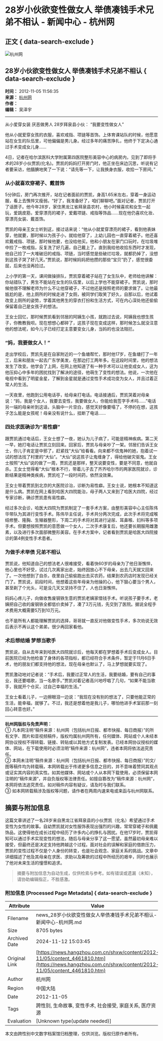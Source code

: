 # 28岁小伙欲变性做女人 举债凑钱手术兄弟不相认 - 新闻中心 - 杭州网

## 正文 { data-search-exclude }


![杭州网](../../../images/attachement/gif/site2/20110704/b8ac6f87bfff0f7bae5e0b.gif)

## 28岁小伙欲变性做女人 举债凑钱手术兄弟不相认 { data-search-exclude }

**时间：** 2012-11-05 11:56:35  
**来源：** [杭州网](http://www.hangzhou.com.cn)  
**作者：**  
**编辑：** 吴泽宇  

---

从小爱穿女装 厌恶做男人 28岁拜泉县小伙： “我要变性做女人”  

他从小就爱穿女孩的衣服，喜欢戒指、项链等首饰。上体育课站队的时候，他愿意站在女生的队伍里，可他偏偏是男儿身。经过多年的痛苦挣扎，他终于下定决心通过手术变成女儿身……

4日，记者在哈尔滨医科大学附属第四医院整形美容中心的病房内，见到了即将手术的28岁小伙贾凯(化名)。贾凯的妈妈打开房门时，他正坐在床边沉思，听说有记者要采访，他腼腆地笑了一下说：“请先等一下，让我换身衣服，收拾一下房间。”

### 从小就喜欢穿裙子、戴首饰

5分钟后，房门再次推开，站在记者面前的贾凯，身高1.65米左右，穿着一身运动服，看上去憔悴又瘦弱。“好了，我准备好了，咱们聊聊吧。”面对记者，贾凯打开了话匣子。他今年28岁，家住黑龙江省拜泉县农村，他小时候喜欢和女生一起玩，爱跳皮筋，爱穿漂亮的裙子，爱戴项链、戒指等饰品……现在他仍喜欢化妆、穿漂亮女装、戴首饰。

贾凯的母亲王女士听到这，接过话来说：“他从小就爱穿漂亮的裙子，看到他表妹穿，他就要，那时候以为孩子小，就给他穿了，上幼儿园也一直穿着裙子。他还喜欢戴戒指、项链，那时候他要，也没给他买。他和小朋友在家门口玩时，在垃圾堆中捡了一枚戒指，反复洗了好几遍，自己戴上了。直到我给他收拾东西时才发现，他自己捡了一大堆破旧的戒指、项链，当时感觉是些破烂垃圾，就都扔掉了，没想到这孩子哭了好几天。”贾凯说，那时候妈妈把他攒的那些“宝贝”扔了，感觉很委屈，后来也没再捡过。

上小学的第一天，课间做操排队，贾凯穿着裙子站在了女生队中，老师给他讲解：你站错队了，男生不能站在女生的队伍里，以后上学也不能穿裙子。贾凯说，那时候他很不理解老师为什么不让他穿裙子，不过他还是按照老师的要求做了。让他最尴尬的是，他上厕所的时候走进了女厕，被同学们取笑了好久，自那以后，他试着改变上厕所的姿势，学着其他男生的穿衣打扮和生活方式，可在内心深处他还偷偷保留着自己是女孩子的想法。

王女士回忆，那时候贾凯看到邻居的阿姨生小孩，就跑过去说，阿姨我也想生孩子，你教教我呗。现在想想心都碎了，这孩子现在变成这样，那时候怎么就没注意他的想法呢，如今儿子已经打定主意要变女儿身，当妈的也没法阻拦。

### “妈，我要做女人！”

走出学校后，贾凯先是在自家附近的一个鱼塘帮忙，那时他17岁，在鱼塘打了一年工，后来和朋友一起去广东学美发，在那边打工两年多。在这段时间里，他的想法发生了改变。他学会了上网，在网上他知道了有一种手术可以让他变成女人，这为他压抑心中多年的困扰找到了解决的途径，他萌生了变性的想法。他说，一次他在电视中看到了明星金星，了解到金星就是通过变性手术成功变为女人，并且过着正常人的生活。

一天夜里，他跑到公用电话亭，给母亲打电话。电话接通后，贾凯哭着对母亲说：“妈，我是个女人，我要去变性，我要做女人，你能给我签字手术吗……”电话另一端的母亲听到这话，头脑中一片空白，感觉天好像要塌了，不停的在想，这孩子怎么能是女孩呢！母亲没有说什么，挂断了电话……

### 四处求医确诊为“易性癖”

跟贾凯通过电话后，王女士想了一夜，她认为儿子病了，可能是精神疾病。第二天一早，她打电话让贾凯立刻回来。回家后，贾凯与母亲吵了一架。邻居们告诉王女士，你儿子肯定是中邪了，赶紧找“大仙”给看看。向来都不信鬼神的她，抱着试一试的想法找了村里的“大仙”。“大仙”说这孩子让鬼缠身了，得给他破灾驱鬼。王女士按照“大仙”说的做了一周，贾凯还是那样，整天说要变性，要是不同意，他就自杀。王女士觉得看“大仙”根本不行，带着儿子去了齐齐哈尔市的两家医院就诊，诊断结果是精神类疾病，贾凯吃了一段时间药，依然没效果。

王女士带着贾凯到北京的大医院诊治，诊断为易性癖。王女士说，她根本不知道这是什么病。贾凯在网上看到哈医大四院能治，母子两人又来到了哈医大四院，经过专家诊断，确诊贾凯患有易性癖。

经过多次会诊，哈医大四院为贾凯制定了一套手术方案，由整形美容中心主任陈伟华带队为其进行变性手术。陈伟华主任说，手术共分两次完成，此次手术将完成喉结修整、隆胸、生殖器整形，下周二的手术将对其进行泌尿、耳鼻喉、妇科等多项手术。但要想按照贾凯的意愿做一个女人，二次手术康复后，他还要长期服用雌激素，以及进行多次面部微整形美容。在手术方案中，记者看到贾凯是哈医大四院接诊的第4例变性手术患者。

### 为做手术举债 兄弟不相认

贾凯说，他知道自己的想法老人很难接受，看着快60岁的母亲为了他日渐憔悴，他心里也不好受，试过几次离家出走，始终因放心不下母亲，出去几天就又回来了。一次他想到了自杀，夜里自己偷偷跑出去买农药，结果到农药店时发现已经关门了。贾凯说，前段时间，他想着这些年母亲为他操的心，他下狠心要当个男人，甚至剃了个光头，可是没几天又坚持不住了，人也日渐憔悴。

妈妈心疼儿子，向做收售废钢铁生意的贾凯老姨家借钱手术。听说孩子要手术，老姨把自己收的废钢铁全都低价卖掉了，凑了3万元钱，先交到了医院。据说全程手术费用大概需要5万到10万元。

也不是所有人都能理解贾凯的选择，哥哥就一直反对他做变性手术，多次劝说无效后表示不再认这个弟弟，很少再回家看他。

### 术后想结婚 梦想当歌手

贾凯说，自从去年来到哈医大四院就诊后，他每天都在梦想着手术后变成女人。目前医院已经为他检查了身体的各项指标，都已经符合手术条件，暂定于11月6日手术，他的朋友们都支持他的想法，现在母亲也默认了，马上梦想就要实现了。

贾凯激动地对记者说：“手术后，我要过正常人的生活，我要结婚，要有自己的事业，我还要唱歌，当一名歌手。”贾凯对着记者高兴地哼唱了几句，“如果不能当歌手，我就开个仓买，过自己幸福的生活。”

王女士看着儿子，一边擦眼泪一边说：“我现在没有别的想法了，只要他能正常的生活，能幸福，就够了。不过，我还是想着他是我儿子，哪怕他进手术室前那一刻回心转意也好。”

---

**杭州网版权与免责声明：**  
① 凡本网注明“稿件来源：杭州网（包括杭州日报、都市快报、每日商报）”的所有文字、图片和音视频稿件，版权均属杭州网所有，任何媒体、网站或个人未经本网协议授权不得转载、链接、转贴或以其他方式复制发表。已经本网协议授权的媒体、网站，在下载使用时必须注明“稿件来源：杭州网”，违者本网将依法追究责任。  
② 本网未注明“稿件来源：杭州网（包括杭州日报、都市快报、每日商报）”的文/图等稿件均为转载稿，本网转载出于传递更多信息之目的，并不意味着赞同其观点或证实其内容的真实性。如其他媒体、网站或个人从本网下载使用，必须保留本网注明的“稿件来源”，并自负版权等法律责任。如擅自篡改为“稿件来源：杭州网”，本网将依法追究责任。如对稿件内容有疑议，请及时与我们联系。  
③ 如本网转载稿涉及版权等问题，请作者在两周内速来电或来函与杭州网联系。
<!-- tcd_original_link https://news.hangzhou.com.cn/shxw/content/2012-11/05/content_4461810.htm -->
## 摘要与附加信息

<!-- tcd_abstract -->
这篇文章讲述了一名28岁来自黑龙江省拜泉县的小伙贾凯（化名）希望通过手术变性为女性的故事。自幼贾凯就对女性服饰表现出强烈的兴趣，常常穿裙子和佩戴饰品，这使得他在成长过程中经历了许多内心的挣扎与困扰。在他17岁时，贾凯得知可以通过手术实现变性的想法，随后与母亲分享了这一愿望。虽然最初母亲难以接受，但最终还是决定支持他跨越这个过程。面对社会的误解和家庭的借款压力，贾凯的变性过程不仅是个人身份的转变，也是社会观念、家庭关系的挑战。文章中详细描述了他及其母亲在求医、求助以及筹款的过程中所经历的艰辛，同时也展示了他对未来生活的憧憬和追求。
<!-- tcd_abstract_end -->

> 摘要与附加信息为自动生成，仅供检索与参考。如有错误或遗漏（未知），请协助编辑指正，不胜感激。

### 附加信息 [Processed Page Metadata] { data-search-exclude }

| Attribute       | Value                                  |
|-----------------|----------------------------------------|
| Filename        | news_28岁小伙欲变性做女人举债凑钱手术兄弟不相认-新闻中心-杭州网.md                             |
| Size            | 8705 bytes                           |
| Archived Date   | 2024-11-12 15:03:45                             |
| Original Link   | [https://news.hangzhou.com.cn/shxw/content/2012-11/05/content_4461810.htm](https://news.hangzhou.com.cn/shxw/content/2012-11/05/content_4461810.htm)                       |
| Author          | 杭州网                               |
| Region          | 中国大陆                               |
| Date            | 2012-11-05                                 |
| Tags            | 跨性别, 生命故事, 变性手术, 社会接受, 家庭关系, 医疗资源                                 |
| Evaluation            | [Unknown type(update needed)]                                 |
<!-- tcd_table_end -->

本文由跨性别中文数字档案馆归档整理，仅供浏览。版权归原作者所有。
